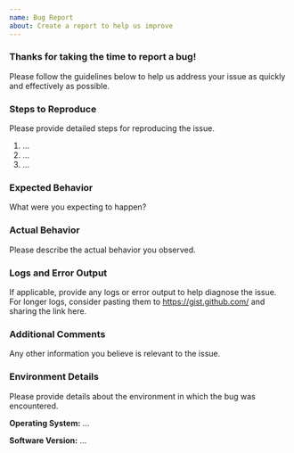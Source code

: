 ```yaml
---
name: Bug Report
about: Create a report to help us improve
---
```


### Thanks for taking the time to report a bug!

Please follow the guidelines below to help us address your issue as quickly and effectively as possible.

### Steps to Reproduce

Please provide detailed steps for reproducing the issue.

1. …
2. …
3. …

### Expected Behavior

What were you expecting to happen?

### Actual Behavior

Please describe the actual behavior you observed.

### Logs and Error Output

If applicable, provide any logs or error output to help diagnose the issue. For longer logs, consider pasting them to https://gist.github.com/ and sharing the link here.

### Additional Comments

Any other information you believe is relevant to the issue.

### Environment Details

Please provide details about the environment in which the bug was encountered.

**Operating System:** …

**Software Version:** …
